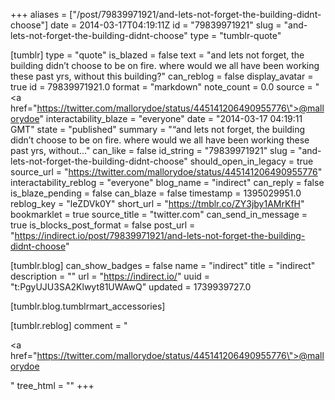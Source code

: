 +++
aliases = ["/post/79839971921/and-lets-not-forget-the-building-didnt-choose"]
date = 2014-03-17T04:19:11Z
id = "79839971921"
slug = "and-lets-not-forget-the-building-didnt-choose"
type = "tumblr-quote"

[tumblr]
type = "quote"
is_blazed = false
text = "and lets not forget, the building didn&rsquo;t choose to be on fire. where would we all have been working these past yrs, without this building?"
can_reblog = false
display_avatar = true
id = 79839971921.0
format = "markdown"
note_count = 0.0
source = "<a href=\"https://twitter.com/mallorydoe/status/445141206490955776\">@mallorydoe</a>"
interactability_blaze = "everyone"
date = "2014-03-17 04:19:11 GMT"
state = "published"
summary = "“and lets not forget, the building didn’t choose to be on fire. where would we all have been working these past yrs, without..."
can_like = false
id_string = "79839971921"
slug = "and-lets-not-forget-the-building-didnt-choose"
should_open_in_legacy = true
source_url = "https://twitter.com/mallorydoe/status/445141206490955776"
interactability_reblog = "everyone"
blog_name = "indirect"
can_reply = false
is_blaze_pending = false
can_blaze = false
timestamp = 1395029951.0
reblog_key = "leZDVk0Y"
short_url = "https://tmblr.co/ZY3jby1AMrKfH"
bookmarklet = true
source_title = "twitter.com"
can_send_in_message = true
is_blocks_post_format = false
post_url = "https://indirect.io/post/79839971921/and-lets-not-forget-the-building-didnt-choose"

[tumblr.blog]
can_show_badges = false
name = "indirect"
title = "indirect"
description = ""
url = "https://indirect.io/"
uuid = "t:PgyUJU3SA2Klwyt81UWAwQ"
updated = 1739939727.0

[tumblr.blog.tumblrmart_accessories]

[tumblr.reblog]
comment = "<p><a href=\"https://twitter.com/mallorydoe/status/445141206490955776\">@mallorydoe</a></p>"
tree_html = ""
+++

